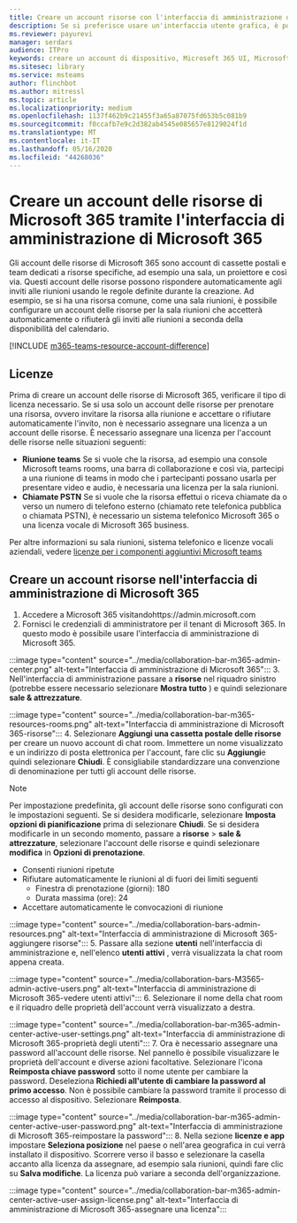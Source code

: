 ```yaml
---
title: Creare un account risorse con l'interfaccia di amministrazione di Microsoft 365
description: Se si preferisce usare un'interfaccia utente grafica, è possibile creare un account delle risorse per le sale di Microsoft teams e le barre di collaborazione per Microsoft teams con Microsoft 365 Admin Center.
ms.reviewer: payurevi
manager: serdars
audience: ITPro
keywords: creare un account di dispositivo, Microsoft 365 UI, Microsoft 365 Admin Center
ms.sitesec: library
ms.service: msteams
author: flinchbot
ms.author: mitressl
ms.topic: article
ms.localizationpriority: medium
ms.openlocfilehash: 1137f462b9c21455f3a65a87075fd653b5c081b9
ms.sourcegitcommit: f0ccafb7e9c2d382ab4545e085657e8129024f1d
ms.translationtype: MT
ms.contentlocale: it-IT
ms.lasthandoff: 05/16/2020
ms.locfileid: "44268036"
---
```

# <a name="create-a-microsoft-365-resource-account-using-the-microsoft-365-admin-center"></a>Creare un account delle risorse di Microsoft 365 tramite l'interfaccia di amministrazione di Microsoft 365

Gli account delle risorse di Microsoft 365 sono account di cassette postali e team dedicati a risorse specifiche, ad esempio una sala, un proiettore e così via. Questi account delle risorse possono rispondere automaticamente agli inviti alle riunioni usando le regole definite durante la creazione. Ad esempio, se si ha una risorsa comune, come una sala riunioni, è possibile configurare un account delle risorse per la sala riunioni che accetterà automaticamente o rifiuterà gli inviti alle riunioni a seconda della disponibilità del calendario.

<!-- The steps in this article show you how to set up a resource account using the Microsoft 365 admin center. If you'd rather use PowerShell to create resource accounts, [Create a resource account using the PowerShell](resource-account-ps.md). -->

[!INCLUDE [m365-teams-resource-account-difference](../includes/m365-teams-resource-account-difference.md)]

## <a name="licensing"></a>Licenze

Prima di creare un account delle risorse di Microsoft 365, verificare il tipo di licenza necessario. Se si usa solo un account delle risorse per prenotare una risorsa, ovvero invitare la risorsa alla riunione e accettare o rifiutare automaticamente l'invito, non è necessario assegnare una licenza a un account delle risorse. È necessario assegnare una licenza per l'account delle risorse nelle situazioni seguenti:

- **Riunione teams** Se si vuole che la risorsa, ad esempio una console Microsoft teams rooms, una barra di collaborazione e così via, partecipi a una riunione di teams in modo che i partecipanti possano usarla per presentare video e audio, è necessaria una licenza per la sala riunioni. 
- **Chiamate PSTN** Se si vuole che la risorsa effettui o riceva chiamate da o verso un numero di telefono esterno (chiamato rete telefonica pubblica o chiamata PSTN), è necessario un sistema telefonico Microsoft 365 o una licenza vocale di Microsoft 365 business.

Per altre informazioni su sala riunioni, sistema telefonico e licenze vocali aziendali, vedere [licenze per i componenti aggiuntivi Microsoft teams](../teams-add-on-licensing/microsoft-teams-add-on-licensing.md)

## <a name="create-a-resource-account-in-the-microsoft-365-admin-center"></a><a href="" id="create-device-acct-m365-admin-ctr"></a>Creare un account risorse nell'interfaccia di amministrazione di Microsoft 365

1. Accedere a Microsoft 365 visitandohttps://admin.microsoft.com
2. Fornisci le credenziali di amministratore per il tenant di Microsoft 365. In questo modo è possibile usare l'interfaccia di amministrazione di Microsoft 365.

:::image type="content" source="../media/collaboration-bar-m365-admin-center.png" alt-text="Interfaccia di amministrazione di Microsoft 365":::
3. Nell'interfaccia di amministrazione passare a **risorse** nel riquadro sinistro (potrebbe essere necessario selezionare **Mostra tutto** ) e quindi selezionare **sale & attrezzature**.

:::image type="content" source="../media/collaboration-bar-m365-resources-rooms.png" alt-text="Interfaccia di amministrazione di Microsoft 365-risorse":::
4. Selezionare **Aggiungi una cassetta postale delle risorse** per creare un nuovo account di chat room. Immettere un nome visualizzato e un indirizzo di posta elettronica per l'account, fare clic su **Aggiungi**e quindi selezionare **Chiudi**. È consigliabile standardizzare una convenzione di denominazione per tutti gli account delle risorse.

> [!NOTE]
> Per impostazione predefinita, gli account delle risorse sono configurati con le impostazioni seguenti. Se si desidera modificarle, selezionare **Imposta opzioni di pianificazione** prima di selezionare **Chiudi**. Se si desidera modificarle in un secondo momento, passare a **risorse**  >  **sale & attrezzature**, selezionare l'account delle risorse e quindi selezionare **modifica** in **Opzioni di prenotazione**.
>
> - Consenti riunioni ripetute
> - Rifiutare automaticamente le riunioni al di fuori dei limiti seguenti
>   - Finestra di prenotazione (giorni): 180
>   - Durata massima (ore): 24
> - Accettare automaticamente le convocazioni di riunione

:::image type="content" source="../media/collaboration-bars-admin-resources.png" alt-text="Interfaccia di amministrazione di Microsoft 365-aggiungere risorse":::
5. Passare alla sezione **utenti** nell'interfaccia di amministrazione e, nell'elenco **utenti attivi** , verrà visualizzata la chat room appena creata.

:::image type="content" source="../media/collaboration-bars-M3565-admin-active-users.png" alt-text="Interfaccia di amministrazione di Microsoft 365-vedere utenti attivi":::
6. Selezionare il nome della chat room e il riquadro delle proprietà dell'account verrà visualizzato a destra.

:::image type="content" source="../media/collaboration-bar-m365-admin-center-active-user-settings.png" alt-text="Interfaccia di amministrazione di Microsoft 365-proprietà degli utenti":::
7. Ora è necessario assegnare una password all'account delle risorse. Nel pannello è possibile visualizzare le proprietà dell'account e diverse azioni facoltative. Selezionare l'icona **Reimposta chiave password** sotto il nome utente per cambiare la password. Deseleziona **Richiedi all'utente di cambiare la password al primo accesso**. Non è possibile cambiare la password tramite il processo di accesso al dispositivo. Selezionare **Reimposta**.

:::image type="content" source="../media/collaboration-bar-m365-admin-center-active-user-password.png" alt-text="Interfaccia di amministrazione di Microsoft 365-reimpostare la password":::
8. Nella sezione **licenze e app** impostare **Seleziona posizione** nel paese o nell'area geografica in cui verrà installato il dispositivo. Scorrere verso il basso e selezionare la casella accanto alla licenza da assegnare, ad esempio sala riunioni, quindi fare clic su **Salva modifiche**. La licenza può variare a seconda dell'organizzazione.

:::image type="content" source="../media/collaboration-bar-m365-admin-center-active-user-assign-license.png" alt-text="Interfaccia di amministrazione di Microsoft 365-assegnare una licenza":::
